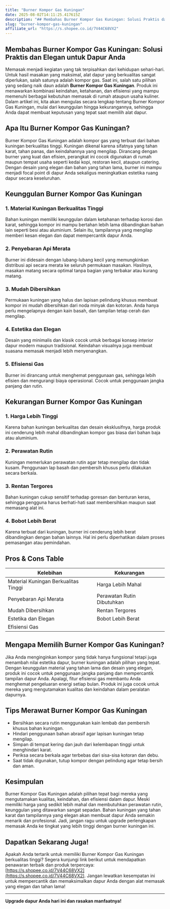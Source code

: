```yaml
---
title: "Burner Kompor Gas Kuningan"
date: 2025-08-02T14:11:25.417615Z
description: "## Membahas Burner Kompor Gas Kuningan: Solusi Praktis dan Elegan untuk Dapur Anda..."
slug: "burner-kompor-gas-kuningan"
affiliate_url: "https://s.shopee.co.id/7V44C68VX2"
---
```

## Membahas Burner Kompor Gas Kuningan: Solusi Praktis dan Elegan untuk Dapur Anda

Memasak menjadi kegiatan yang tak terpisahkan dari kehidupan sehari-hari. Untuk hasil masakan yang maksimal, alat dapur yang berkualitas sangat diperlukan, salah satunya adalah kompor gas. Saat ini, salah satu pilihan yang sedang naik daun adalah **Burner Kompor Gas Kuningan**. Produk ini menawarkan kombinasi keindahan, ketahanan, dan efisiensi yang mampu memenuhi berbagai kebutuhan memasak di rumah ataupun usaha kuliner. Dalam artikel ini, kita akan mengulas secara lengkap tentang Burner Kompor Gas Kuningan, mulai dari keunggulan hingga kekurangannya, sehingga Anda dapat membuat keputusan yang tepat saat memilih alat dapur.

## Apa Itu Burner Kompor Gas Kuningan?

Burner Kompor Gas Kuningan adalah kompor gas yang terbuat dari bahan kuningan berkualitas tinggi. Kuningan dikenal karena sifatnya yang tahan karat, tahan panas, dan keindahannya yang mengilap. Dirancang dengan burner yang kuat dan efisien, perangkat ini cocok digunakan di rumah maupun tempat usaha seperti kedai kopi, restoran kecil, ataupun catering. Dengan desain yang elegan dan bahan yang tahan lama, burner ini mampu menjadi focal point di dapur Anda sekaligus meningkatkan estetika ruang dapur secara keseluruhan.

## Keunggulan Burner Kompor Gas Kuningan

### 1. Material Kuningan Berkualitas Tinggi
Bahan kuningan memiliki keunggulan dalam ketahanan terhadap korosi dan karat, sehingga kompor ini mampu bertahan lebih lama dibandingkan bahan lain seperti besi atau aluminium. Selain itu, tampilannya yang mengilap memberi kesan elegan dan dapat mempercantik dapur Anda.

### 2. Penyebaran Api Merata
Burner ini didesain dengan lubang-lubang kecil yang memungkinkan distribusi api secara merata ke seluruh permukaan masakan. Hasilnya, masakan matang secara optimal tanpa bagian yang terbakar atau kurang matang.

### 3. Mudah Dibersihkan
Permukaan kuningan yang halus dan lapisan pelindung khusus membuat kompor ini mudah dibersihkan dari noda minyak dan kotoran. Anda hanya perlu mengelapnya dengan kain basah, dan tampilan tetap cerah dan mengilap.

### 4. Estetika dan Elegan
Desain yang minimalis dan klasik cocok untuk berbagai konsep interior dapur modern maupun tradisional. Keindahan visualnya juga membuat suasana memasak menjadi lebih menyenangkan.

### 5. Efisiensi Gas
Burner ini dirancang untuk menghemat penggunaan gas, sehingga lebih efisien dan mengurangi biaya operasional. Cocok untuk penggunaan jangka panjang dan rutin.

## Kekurangan Burner Kompor Gas Kuningan

### 1. Harga Lebih Tinggi
Karena bahan kuningan berkualitas dan desain eksklusifnya, harga produk ini cenderung lebih mahal dibandingkan kompor gas biasa dari bahan baja atau aluminium.

### 2. Perawatan Rutin
Kuningan memerlukan perawatan rutin agar tetap mengilap dan tidak kusam. Penggunaan lap basah dan pembersih khusus perlu dilakukan secara berkala.

### 3. Rentan Tergores
Bahan kuningan cukup sensitif terhadap goresan dan benturan keras, sehingga pengguna harus berhati-hati saat membersihkan maupun saat memasang alat ini.

### 4. Bobot Lebih Berat
Karena terbuat dari kuningan, burner ini cenderung lebih berat dibandingkan dengan bahan lainnya. Hal ini perlu diperhatikan dalam proses pemasangan atau pemindahan.

## Pros & Cons Table

| Kelebihan                          | Kekurangan                               |
|-------------------------------------|------------------------------------------|
| Material Kuningan Berkualitas Tinggi | Harga Lebih Mahal                     |
| Penyebaran Api Merata              | Perawatan Rutin Dibutuhkan            |
| Mudah Dibersihkan                  | Rentan Tergores                        |
| Estetika dan Elegan                | Bobot Lebih Berat                     |
| Efisiensi Gas                     |                                          |

## Mengapa Memilih Burner Kompor Gas Kuningan?

Jika Anda menginginkan kompor yang tidak hanya fungsional tetapi juga menambah nilai estetika dapur, burner kuningan adalah pilihan yang tepat. Dengan keunggulan material yang tahan lama dan desain yang elegan, produk ini cocok untuk penggunaan jangka panjang dan mempercantik tampilan dapur Anda. Apalagi, fitur efisiensi gas membantu Anda menghemat pengeluaran energi setiap bulan. Produk ini juga cocok untuk mereka yang mengutamakan kualitas dan keindahan dalam peralatan dapurnya.

## Tips Merawat Burner Kompor Gas Kuningan

- Bersihkan secara rutin menggunakan kain lembab dan pembersih khusus bahan kuningan.
- Hindari penggunaan bahan abrasif agar lapisan kuningan tetap mengilap.
- Simpan di tempat kering dan jauh dari kelembapan tinggi untuk menghindari karat.
- Periksa secara berkala agar terbebas dari sisa-sisa kotoran dan debu.
- Saat tidak digunakan, tutup kompor dengan pelindung agar tetap bersih dan aman.

## Kesimpulan

Burner Kompor Gas Kuningan adalah pilihan tepat bagi mereka yang mengutamakan kualitas, keindahan, dan efisiensi dalam dapur. Meski memiliki harga yang sedikit lebih mahal dan membutuhkan perawatan rutin, keunggulan yang ditawarkan sangat sepadan. Bahan kuningan yang tahan karat dan tampilannya yang elegan akan membuat dapur Anda semakin menarik dan profesional. Jadi, jangan ragu untuk upgrade perlengkapan memasak Anda ke tingkat yang lebih tinggi dengan burner kuningan ini.

## Dapatkan Sekarang Juga!

Apakah Anda tertarik untuk memiliki Burner Kompor Gas Kuningan berkualitas tinggi? Segera kunjungi link berikut untuk mendapatkan penawaran terbaik dan produk terpercaya: [https://s.shopee.co.id/7V44C68VX2](https://s.shopee.co.id/7V44C68VX2). Jangan lewatkan kesempatan ini untuk mempercantik dan memaksimalkan dapur Anda dengan alat memasak yang elegan dan tahan lama!

---

**Upgrade dapur Anda hari ini dan rasakan manfaatnya!**